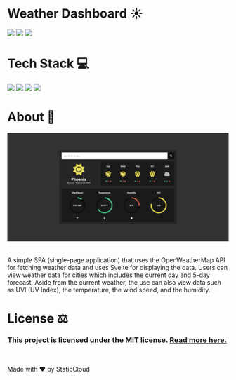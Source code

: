 <div>
<h1>Weather Dashboard ☀️</h1>

<img src="https://img.shields.io/github/license/StaticCloud/Weather-Dashboard?color=blue&style=for-the-badge"/>
<img src="https://img.shields.io/github/languages/top/StaticCloud/Weather-Dashboard?color=red&logo=svelte&style=for-the-badge"/>
<img src="https://img.shields.io/github/last-commit/StaticCloud/Weather-Dashboard?style=for-the-badge"/>

<h1>Tech Stack 💻</h1>
<img src="https://img.shields.io/badge/Svelte-FF3E00.svg?style=for-the-badge&logo=svelte&logoColor=white">
<img src="https://img.shields.io/badge/HTML-E34F26.svg?style=for-the-badge&logo=html5&logoColor=white">
<img src="https://img.shields.io/badge/CSS-1572B6.svg?style=for-the-badge&logo=css3&logoColor=white">
<img src="https://img.shields.io/badge/JavaScript-F7DF1E.svg?style=for-the-badge&logo=javascript&logoColor=black">


<h1>About 📖</h1>
<img src="readme-prev.png"/>
<br/><br/>
<p>A simple SPA (single-page application) that uses the OpenWeatherMap API for fetching weather data and uses Svelte for displaying the data. Users can view weather data for cities which includes the current day and 5-day forecast. Aside from the current weather, the use can also view data such as UVI (UV Index), the temperature, the wind speed, and the humidity.</p>

<h1>License ⚖️</h1>

<h3>This project is licensed under the MIT license. <a href="https://github.com/StaticCloud/Weather-Dashboard/blob/main/LICENSE.txt">Read more here.</a></h3>

<br/>
<p>Made with ❤️ by StaticCloud</p>

</div>